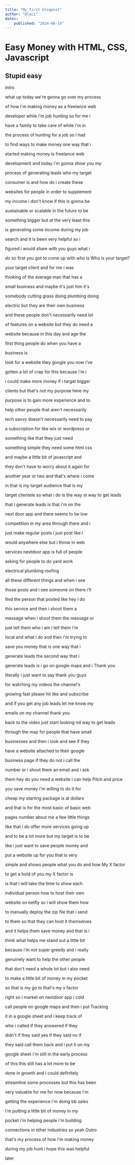 ```yaml
---
title: "My first blogpost"
author: "@laci"
dates:
    published: "2024-06-14"
---
```





# Easy Money with HTML, CSS, Javascript

## Stupid easy

Intro

what up today we're gonna go over my process

of how i'm making money as a freelance web

developer while i'm job hunting so for me i

have a family to take care of while i'm in

the process of hunting for a job so i had

to find ways to make money one way that i

started making money is freelance web

development and today i'm gonna show you my

process of generating leads who my target

consumer is and how do i create these

websites for people in order to supplement

my income i don't know if this is gonna be

sustainable or scalable in the future to be

something bigger but at the very least this

is generating some income during my job

search and it is been very helpful so i

figured i would share with you guys what i

do so first you got to come up with who is
Who is your target?

your target client and for me i was

thinking of the average man that has a

small business and maybe it's just him it's

somebody cutting grass doing plumbing doing

electric but they are their own business

and these people don't necessarily need lot

of features on a website but they do need a

website because in this day and age the

first thing people do when you have a

business is

look for a website they google you now i've

gotten a lot of crap for this because i'm i

i could make more money if i target bigger

clients but that's not my purpose here my

purpose is to gain more experience and to

help other people that aren't necessarily

tech savvy doesn't necessarily need to pay

a subscription for like wix or wordpress or

something like that they just need

something simple they need some html css

and maybe a little bit of javascript and

they don't have to worry about it again for

another year or two and that's where i come

in that is my target audience that is my

target clientele so what i do is the way
st way to get leads

that i generate leads is that i'm on the

next door app and there seems to be low

competition in my area through there and i

just make regular posts i just post like i

would anywhere else but i throw in web

services nextdoor app is full of people

asking for people to do yard work

electrical plumbing roofing

all these different things and when i see

those posts and i see someone on there i'll

find the person that posted like hey i do

this service and then i shoot them a

message when i shoot them the message or

just tell them who i am i tell them i'm

local and what i do and then i'm trying to

save you money that is one way that i

generate leads the second way that i

generate leads is i go on google maps and i
Thank you

literally i just want to say thank you guys

for watching my videos the channel's

growing fast please hit like and subscribe

and if you get any job leads let me know my

emails on my channel thank you

back to the video just start looking
nd way to get leads

through the map for people that have small

businesses and then i look and see if they

have a website attached to their google

business page if they do not i call the

number or i shoot them an email and i ask

them hey do you need a website i can help
Pitch and price

you save money i'm willing to do it for

cheap my starting package is at  dollars

and that is for the most basic of basic web

pages number about me a few little things

like that i do offer more services going up

and to be a lot more but my target is to be

like i just want to save people money and

put a website up for you that is very

simple and shows people what you do and how
My X factor

to get a hold of you my X factor is

is that i will take the time to show each

individual person how to host their own

website on netfly so i will show them how

to manually deploy the zip file that i send

to them so that they can host it themselves

and it helps them save money and that is i

think what helps me stand out a little bit

because i'm not super greedy and i really

genuinely want to help the other people

that don't need a whole lot but i also need

to make a little bit of money in my pocket

so that is my go to that's my x factor

right so i market on nextdoor app i cold

call people on google maps and then i put
Tracking

it in a google sheet and i keep track of

who i called if they answered if they

didn't if they said yes if they said no if

they said call them back and i put it on my

google sheet i'm still in the early process

of this this still has a lot more to be

done in growth and i could definitely

streamline some processes but this has been

very valuable for me for now because i'm

getting the experience i'm doing bb sales

i'm putting a little bit of money in my

pocket i'm helping people i'm building

connections in other industries so yeah
Outro

that's my process of how i'm making money

during my job hunt i hope this was helpful

later
               
